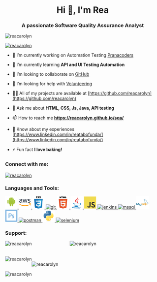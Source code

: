 <h1 align="center">Hi 👋, I'm Rea</h1>
<h3 align="center">A passionate Software Quality Assurance Analyst</h3>

<p align="left"> <img src="https://komarev.com/ghpvc/?username=reacarolyn&label=Profile%20views&color=0e75b6&style=flat" alt="reacarolyn" /> </p>

<p align="left"> <a href="https://github.com/ryo-ma/github-profile-trophy"><img src="https://github-profile-trophy.vercel.app/?username=reacarolyn" alt="reacarolyn" /></a> </p>

- 🔭 I’m currently working on Automation Testing [Pranacoders](https://www.pranacoders.com/)

- 🌱 I’m currently learning **API and UI Testing Automation**

- 👯 I’m looking to collaborate on [GitHub](https://github.com/reacarolyn)

- 🤝 I’m looking for help with [Volunteering](https://code4good.io/)

- 👨‍💻 All of my projects are available at [https://github.com/reacarolyn](https://github.com/reacarolyn)

- 💬 Ask me about **HTML, CSS, Js, Java, API testing**

- 📫 How to reach me **https://reacarolyn.github.io/sqa/**

- 📄 Know about my experiences [https://www.linkedin.com/in/reatabofunda/](https://www.linkedin.com/in/reatabofunda/)

- ⚡ Fun fact **I love baking!**

<h3 align="left">Connect with me:</h3>
<p align="left">
<a href="https://linkedin.com/in/reacarolyn" target="blank"><img align="center" src="https://raw.githubusercontent.com/rahuldkjain/github-profile-readme-generator/master/src/images/icons/Social/linked-in-alt.svg" alt="reacarolyn" height="30" width="40" /></a>
</p>

<h3 align="left">Languages and Tools:</h3>
<p align="left"> <a href="https://developer.android.com" target="_blank" rel="noreferrer"> <img src="https://raw.githubusercontent.com/devicons/devicon/master/icons/android/android-original-wordmark.svg" alt="android" width="40" height="40"/> </a> <a href="https://aws.amazon.com" target="_blank" rel="noreferrer"> <img src="https://raw.githubusercontent.com/devicons/devicon/master/icons/amazonwebservices/amazonwebservices-original-wordmark.svg" alt="aws" width="40" height="40"/> </a> <a href="https://www.w3schools.com/css/" target="_blank" rel="noreferrer"> <img src="https://raw.githubusercontent.com/devicons/devicon/master/icons/css3/css3-original-wordmark.svg" alt="css3" width="40" height="40"/> </a> <a href="https://git-scm.com/" target="_blank" rel="noreferrer"> <img src="https://www.vectorlogo.zone/logos/git-scm/git-scm-icon.svg" alt="git" width="40" height="40"/> </a> <a href="https://www.w3.org/html/" target="_blank" rel="noreferrer"> <img src="https://raw.githubusercontent.com/devicons/devicon/master/icons/html5/html5-original-wordmark.svg" alt="html5" width="40" height="40"/> </a> <a href="https://www.java.com" target="_blank" rel="noreferrer"> <img src="https://raw.githubusercontent.com/devicons/devicon/master/icons/java/java-original.svg" alt="java" width="40" height="40"/> </a> <a href="https://developer.mozilla.org/en-US/docs/Web/JavaScript" target="_blank" rel="noreferrer"> <img src="https://raw.githubusercontent.com/devicons/devicon/master/icons/javascript/javascript-original.svg" alt="javascript" width="40" height="40"/> </a> <a href="https://www.jenkins.io" target="_blank" rel="noreferrer"> <img src="https://www.vectorlogo.zone/logos/jenkins/jenkins-icon.svg" alt="jenkins" width="40" height="40"/> </a> <a href="https://www.microsoft.com/en-us/sql-server" target="_blank" rel="noreferrer"> <img src="https://www.svgrepo.com/show/303229/microsoft-sql-server-logo.svg" alt="mssql" width="40" height="40"/> </a> <a href="https://www.mysql.com/" target="_blank" rel="noreferrer"> <img src="https://raw.githubusercontent.com/devicons/devicon/master/icons/mysql/mysql-original-wordmark.svg" alt="mysql" width="40" height="40"/> </a> <a href="https://www.photoshop.com/en" target="_blank" rel="noreferrer"> <img src="https://raw.githubusercontent.com/devicons/devicon/master/icons/photoshop/photoshop-line.svg" alt="photoshop" width="40" height="40"/> </a> <a href="https://postman.com" target="_blank" rel="noreferrer"> <img src="https://www.vectorlogo.zone/logos/getpostman/getpostman-icon.svg" alt="postman" width="40" height="40"/> </a> <a href="https://www.python.org" target="_blank" rel="noreferrer"> <img src="https://raw.githubusercontent.com/devicons/devicon/master/icons/python/python-original.svg" alt="python" width="40" height="40"/> </a> <a href="https://www.selenium.dev" target="_blank" rel="noreferrer"> <img src="https://raw.githubusercontent.com/detain/svg-logos/780f25886640cef088af994181646db2f6b1a3f8/svg/selenium-logo.svg" alt="selenium" width="40" height="40"/> </a> </p>

<h3 align="left">Support:</h3>
<p><a href="https://www.buymeacoffee.com/reacarolyn"> <img align="left" src="https://cdn.buymeacoffee.com/buttons/v2/default-yellow.png" height="50" width="210" alt="reacarolyn" /></a><a href="https://ko-fi.com/reacarolyn"> <img align="left" src="https://cdn.ko-fi.com/cdn/kofi3.png?v=3" height="50" width="210" alt="reacarolyn" /></a></p><br><br>

<p><img align="left" src="https://github-readme-stats.vercel.app/api/top-langs?username=reacarolyn&show_icons=true&locale=en&layout=compact" alt="reacarolyn" /></p>

<p>&nbsp;<img align="center" src="https://github-readme-stats.vercel.app/api?username=reacarolyn&show_icons=true&locale=en" alt="reacarolyn" /></p>

<p><img align="center" src="https://github-readme-streak-stats.herokuapp.com/?user=reacarolyn&" alt="reacarolyn" /></p>
